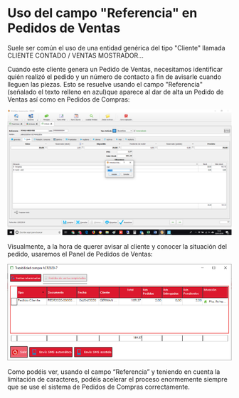 # Uso del campo "Referencia" en Pedidos de Ventas

Suele ser común el uso de una entidad genérica del tipo "Cliente" llamada CLIENTE CONTADO / VENTAS MOSTRADOR... 

Cuando este cliente genera un Pedido de Ventas, necesitamos identificar quién realizó el pedido y un número de contacto a fin de avisarle cuando lleguen las piezas. Esto se resuelve usando el campo "Referencia" \(señalado el texto relleno en azul\)que aparece al dar de alta un Pedido de Ventas así como en Pedidos de Compras:

![](../../.gitbook/assets/image%20%28141%29.png)

Visualmente, a la hora de querer avisar al cliente y conocer la situación del pedido, usaremos el Panel de Pedidos de Ventas:

![](../../.gitbook/assets/image%20%28423%29.png)

Como podéis ver, usando el campo “Referencia” y teniendo en cuenta la limitación de caracteres, podéis acelerar el proceso enormemente siempre que se use el sistema de Pedidos de Compras correctamente.

